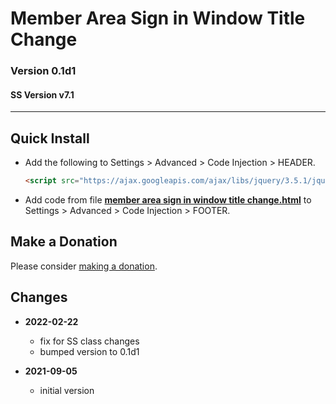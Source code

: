 # Member Area Sign in Window Title Change

### Version 0.1d1

#### SS Version v7.1

---

## Quick Install

* Add the following to Settings > Advanced > Code Injection > HEADER.
  
  ```html
  <script src="https://ajax.googleapis.com/ajax/libs/jquery/3.5.1/jquery.min.js"></script>
  ```
  
* Add code from file
  **[member area sign in window title change.html](member%20area%20sign%20in%20window%20title%20change.html#L1)**
  to Settings > Advanced > Code Injection > FOOTER.

## Make a Donation

Please consider
[making a donation](https://github.com/tomsWebConsulting/twcsl#make-a-donation).

## Changes

* **2022-02-22**
  * fix for SS class changes
  * bumped version to 0.1d1
  
* **2021-09-05**

  * initial version
